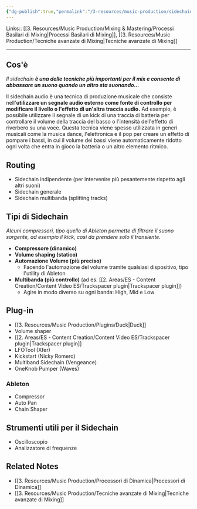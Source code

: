 ```yaml
---
{"dg-publish":true,"permalink":"/3-resources/music-production/sidechain/"}
---
```


Links:: [[3. Resources/Music Production/Mixing & Mastering/Processi Basilari di Mixing\|Processi Basilari di Mixing]], [[3. Resources/Music Production/Tecniche avanzate di Mixing\|Tecniche avanzate di Mixing]]

---
## Cos'è

_Il sidechain **è una delle tecniche più importanti per il mix e consente di abbassare un suono quando un altro sta suonando...**_

Il sidechain audio è una tecnica di produzione musicale che consiste nell'**utilizzare un segnale audio esterno come fonte di controllo per modificare il livello o l'effetto di un'altra traccia audio.** Ad esempio, è possibile utilizzare il segnale di un kick di una traccia di batteria per controllare il volume della traccia del basso o l'intensità dell'effetto di riverbero su una voce. Questa tecnica viene spesso utilizzata in generi musicali come la musica dance, l'elettronica e il pop per creare un effetto di pompare i bassi, in cui il volume dei bassi viene automaticamente ridotto ogni volta che entra in gioco la batteria o un altro elemento ritmico.


## Routing

- Sidechain indipendente (per intervenire più pesantemente rispetto agli altri suoni)
- Sidechain generale
- Sidechain multibanda (splitting tracks)

## Tipi di Sidechain

_Alcuni compressori, tipo quello di Ableton permette di filtrare il suono sorgente, ad esempio il kick, così da prendere solo il transiente._

- **Compressore (dinamico)**
- **Volume shaping (statico)**
- **Automazione Volume (più preciso)**
	- Facendo l'automazione del volume tramite qualsiasi dispositivo, tipo l'utility di Ableton
- **Multibanda (più controllo)** (ad es. [[2. Areas/ES - Content Creation/Content Video ES/Trackspacer plugin\|Trackspacer plugin]])
	- Agire in modo diverso su ogni banda: High, Mid e Low


## Plug-in

- [[3. Resources/Music Production/Plugins/Duck\|Duck]]
- Volume shaper
- [[2. Areas/ES - Content Creation/Content Video ES/Trackspacer plugin\|Trackspacer plugin]]
- LFOTool (Xfer)
- Kickstart (Nicky Romero)
- Multiband Sidechain (Vengeance)
- OneKnob Pumper (Waves)

### Ableton

- Compressor
- Auto Pan
- Chain Shaper

## Strumenti utili per il Sidechain

- Oscilloscopio
- Analizzatore di frequenze 

## Related Notes

- [[3. Resources/Music Production/Processori di Dinamica\|Processori di Dinamica]]
- [[3. Resources/Music Production/Tecniche avanzate di Mixing\|Tecniche avanzate di Mixing]]
